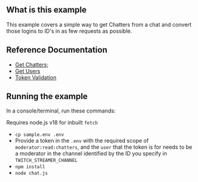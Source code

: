 ## What is this example

This example covers a simple way to get Chatters from a chat and convert those logins to ID's in as few requests as possible.

## Reference Documentation

- [Get Chatters](https://dev.twitch.tv/docs/api/reference#get-chatters);
- [Get Users](https://dev.twitch.tv/docs/api/reference#get-users)
- [Token Validation](https://dev.twitch.tv/docs/authentication/validate-tokens)

## Running the example

In a console/terminal, run these commands:

Requires node.js v18 for inbuilt `fetch`

- `cp sample.env .env`
- Provide a token in the `.env` with the required scope of `moderator:read:chatters`, and the `user` that the token is for needs to be a moderator in the channel identified by the ID you specify in `TWITCH_STREAMER_CHANNEL`
- `npm install`
- `node chat.js`
